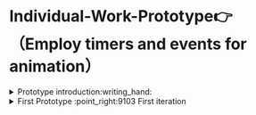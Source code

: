 # Individual-Work-Prototype:point_right:（Employ timers and events for animation）
<details>
<summary>Prototype introduction:writing_hand:</summary>
On the basis of group project, I referred to some videos related to ‘wheel’ animation to enrich the animation effects of my work.

![Exploding Circle Rotatingby Luxone](https://github.com/Jwan3416/test-readme/blob/main/WechatIMG1589.jpg)
  
When considering timers and events to create an animation, my first consideration is to regularly change the background color and mouse click events. This is because the concentric circles and small ellipses in the group work may be too monotonous if simply changed, so timer and events can be used to create a series of concentric circles and small ellipses with different rotation speeds, colors, and shapes in the work, while achieving the concepts of background color change and event interaction. Based on the above thinking, my personal work creates an animation effect where concentric circles and small ellipses rotate at different speeds and colors, and the background color changes over time. Users can also interactively change the animation effect through the mouse and keyboard, creating a visually captivating interactive artwork.
</details>

<details>
<summary>First Prototype :point_right:9103 First iteration</summary>
In my First Prototype, I added two periodic timed operations.
1. Create the `setInterval` function to call the `changecolor` function, and set it every 2 seconds to present the effect of constantly changing the background color. 
2. Use the `setTimeout` function to call the `genRandomColors` function again after 5 seconds, in order to periodically generate new random colors and apply them to concentric circles within the next 5 seconds.
Thereby achieving periodic changes in the background color of the "wheels". This means that the use of timer in my First Prototype makes my canvas background color and wheels color dynamic, creating a visual effect when the color of the work changes.
In addition, the use of the 'mousepressed' function responds to mouse click events. And when the mouse clicks, perform the following actions (reset): first, cancel the previously set timer and stop the timed color generation. At the same time, the `genRandomColors` function was immediately called to generate a new random color and applied to the 'Wheels' background color, achieving instant color change.
